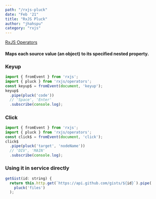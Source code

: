 ```yaml
---
path: "/rxjs-pluck"
date: "Feb '21"
title: "RxJS Pluck"
author: "jhahspu"
category: "rxjs"
---
```


[RxJS Operators](https://www.learnrxjs.io/learn-rxjs/operators)

#### Maps each source value (an object) to its specified nested property.

### Keyup

```javascript
import { fromEvent } from 'rxjs';
import { pluck } from 'rxjs/operators';
const keyup$ = fromEvent(document, 'keyup');
keyup$
  .pipe(pluck('code'))
  // 'Space', 'Enter'
  .subscribe(console.log);
```

#####


### Click

```javascript
import { fromEvent } from 'rxjs';
import { pluck } from 'rxjs/operators';
const click$ = fromEvent(document, 'click');
click$
  .pipe(pluck('target', 'nodeName'))
  // 'DIV', 'MAIN'
  .subscribe(console.log);
```

#####


### Using it in service directly

```javascript
getGist(id: string) {
  return this.http.get(`https://api.github.com/gists/${id}`).pipe(
    pluck('files')
  );
```